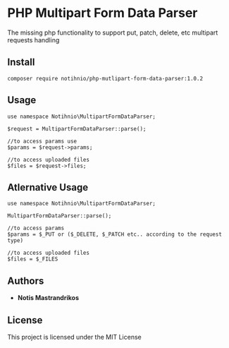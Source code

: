 # PHP Multipart Form Data Parser

The missing php functionality to support put, patch, delete, etc multipart requests handling 

## Install

```
composer require notihnio/php-mutlipart-form-data-parser:1.0.2
```
## Usage

```
use namespace Notihnio\MultipartFormDataParser;

$request = MultipartFormDataParser::parse();

//to access params use
$params = $request->params;

//to access uploaded files
$files = $request->files;
```

## Atlernative Usage
```
use namespace Notihnio\MultipartFormDataParser;

MultipartFormDataParser::parse();

//to access params
$params = $_PUT or ($_DELETE, $_PATCH etc.. according to the request type)

//to access uploaded files
$files = $_FILES
```

## Authors

* **Notis Mastrandrikos**

## License

This project is licensed under the MIT License
